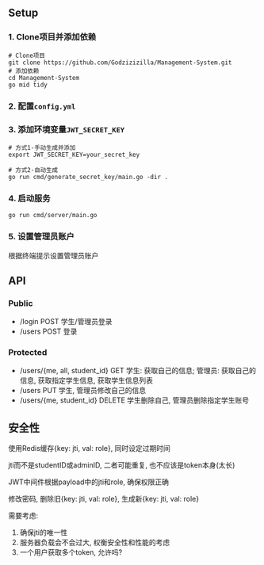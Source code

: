 ## Setup

### 1. Clone项目并添加依赖
```shell
# Clone项目
git clone https://github.com/Godzizizilla/Management-System.git
# 添加依赖
cd Management-System
go mid tidy
```

### 2. 配置`config.yml`

### 3. 添加环境变量`JWT_SECRET_KEY`
```shell
# 方式1-手动生成并添加
export JWT_SECRET_KEY=your_secret_key

# 方式2-自动生成
go run cmd/generate_secret_key/main.go -dir .
```
### 4. 启动服务
```shell
go run cmd/server/main.go 
```

### 5. 设置管理员账户
根据终端提示设置管理员账户

## API
### Public
- /login POST 学生/管理员登录
- /users POST 登录
### Protected
- /users/{me, all, student_id} GET 学生: 获取自己的信息; 管理员: 获取自己的信息, 获取指定学生信息, 获取学生信息列表
- /users PUT 学生, 管理员修改自己的信息
- /users/{me, student_id} DELETE 学生删除自己, 管理员删除指定学生账号

## 安全性
使用Redis缓存{key: jti, val: role}, 同时设定过期时间

jti而不是studentID或adminID, 二者可能重复, 也不应该是token本身(太长)

JWT中间件根据payload中的jti和role, 确保权限正确

修改密码, 删除旧{key: jti, val: role}, 生成新{key: jti, val: role}

需要考虑:
1. 确保jti的唯一性
2. 服务器负载会不会过大, 权衡安全性和性能的考虑
3. 一个用户获取多个token, 允许吗?